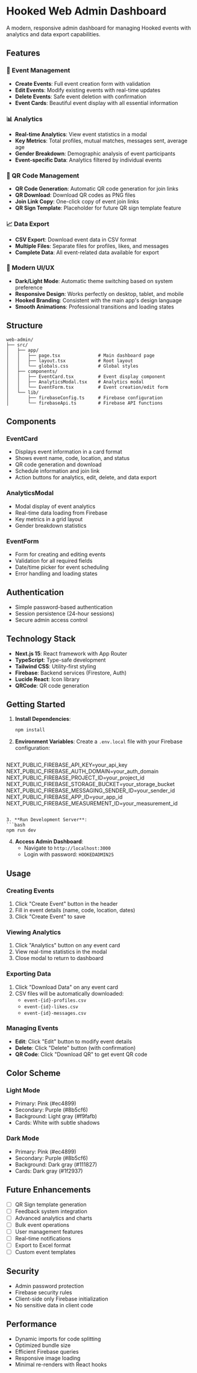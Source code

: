 # Hooked Web Admin Dashboard

A modern, responsive admin dashboard for managing Hooked events with analytics and data export capabilities.

## Features

### 🎯 Event Management
- **Create Events**: Full event creation form with validation
- **Edit Events**: Modify existing events with real-time updates
- **Delete Events**: Safe event deletion with confirmation
- **Event Cards**: Beautiful event display with all essential information

### 📊 Analytics
- **Real-time Analytics**: View event statistics in a modal
- **Key Metrics**: Total profiles, mutual matches, messages sent, average age
- **Gender Breakdown**: Demographic analysis of event participants
- **Event-specific Data**: Analytics filtered by individual events

### 📱 QR Code Management
- **QR Code Generation**: Automatic QR code generation for join links
- **QR Download**: Download QR codes as PNG files
- **Join Link Copy**: One-click copy of event join links
- **QR Sign Template**: Placeholder for future QR sign template feature

### 📈 Data Export
- **CSV Export**: Download event data in CSV format
- **Multiple Files**: Separate files for profiles, likes, and messages
- **Complete Data**: All event-related data available for export

### 🎨 Modern UI/UX
- **Dark/Light Mode**: Automatic theme switching based on system preference
- **Responsive Design**: Works perfectly on desktop, tablet, and mobile
- **Hooked Branding**: Consistent with the main app's design language
- **Smooth Animations**: Professional transitions and loading states

## Structure

```
web-admin/
├── src/
│   ├── app/
│   │   ├── page.tsx              # Main dashboard page
│   │   ├── layout.tsx            # Root layout
│   │   └── globals.css           # Global styles
│   ├── components/
│   │   ├── EventCard.tsx         # Event display component
│   │   ├── AnalyticsModal.tsx    # Analytics modal
│   │   └── EventForm.tsx         # Event creation/edit form
│   └── lib/
│       ├── firebaseConfig.ts     # Firebase configuration
│       └── firebaseApi.ts        # Firebase API functions
```

## Components

### EventCard
- Displays event information in a card format
- Shows event name, code, location, and status
- QR code generation and download
- Schedule information and join link
- Action buttons for analytics, edit, delete, and data export

### AnalyticsModal
- Modal display of event analytics
- Real-time data loading from Firebase
- Key metrics in a grid layout
- Gender breakdown statistics

### EventForm
- Form for creating and editing events
- Validation for all required fields
- Date/time picker for event scheduling
- Error handling and loading states

## Authentication

- Simple password-based authentication
- Session persistence (24-hour sessions)
- Secure admin access control

## Technology Stack

- **Next.js 15**: React framework with App Router
- **TypeScript**: Type-safe development
- **Tailwind CSS**: Utility-first styling
- **Firebase**: Backend services (Firestore, Auth)
- **Lucide React**: Icon library
- **QRCode**: QR code generation

## Getting Started

1. **Install Dependencies**:
   ```bash
   npm install
   ```

2. **Environment Variables**:
Create a `.env.local` file with your Firebase configuration:
   ```
NEXT_PUBLIC_FIREBASE_API_KEY=your_api_key
NEXT_PUBLIC_FIREBASE_AUTH_DOMAIN=your_auth_domain
NEXT_PUBLIC_FIREBASE_PROJECT_ID=your_project_id
NEXT_PUBLIC_FIREBASE_STORAGE_BUCKET=your_storage_bucket
NEXT_PUBLIC_FIREBASE_MESSAGING_SENDER_ID=your_sender_id
NEXT_PUBLIC_FIREBASE_APP_ID=your_app_id
   NEXT_PUBLIC_FIREBASE_MEASUREMENT_ID=your_measurement_id
   ```

3. **Run Development Server**:
   ```bash
   npm run dev
   ```

4. **Access Admin Dashboard**:
   - Navigate to `http://localhost:3000`
   - Login with password: `HOOKEDADMIN25`

## Usage

### Creating Events
1. Click "Create Event" button in the header
2. Fill in event details (name, code, location, dates)
3. Click "Create Event" to save

### Viewing Analytics
1. Click "Analytics" button on any event card
2. View real-time statistics in the modal
3. Close modal to return to dashboard

### Exporting Data
1. Click "Download Data" on any event card
2. CSV files will be automatically downloaded:
   - `event-{id}-profiles.csv`
   - `event-{id}-likes.csv`
   - `event-{id}-messages.csv`

### Managing Events
- **Edit**: Click "Edit" button to modify event details
- **Delete**: Click "Delete" button (with confirmation)
- **QR Code**: Click "Download QR" to get event QR code

## Color Scheme

### Light Mode
- Primary: Pink (#ec4899)
- Secondary: Purple (#8b5cf6)
- Background: Light gray (#f9fafb)
- Cards: White with subtle shadows

### Dark Mode
- Primary: Pink (#ec4899)
- Secondary: Purple (#8b5cf6)
- Background: Dark gray (#111827)
- Cards: Dark gray (#1f2937)

## Future Enhancements

- [ ] QR Sign template generation
- [ ] Feedback system integration
- [ ] Advanced analytics and charts
- [ ] Bulk event operations
- [ ] User management features
- [ ] Real-time notifications
- [ ] Export to Excel format
- [ ] Custom event templates

## Security

- Admin password protection
- Firebase security rules
- Client-side only Firebase initialization
- No sensitive data in client code

## Performance

- Dynamic imports for code splitting
- Optimized bundle size
- Efficient Firebase queries
- Responsive image loading
- Minimal re-renders with React hooks
